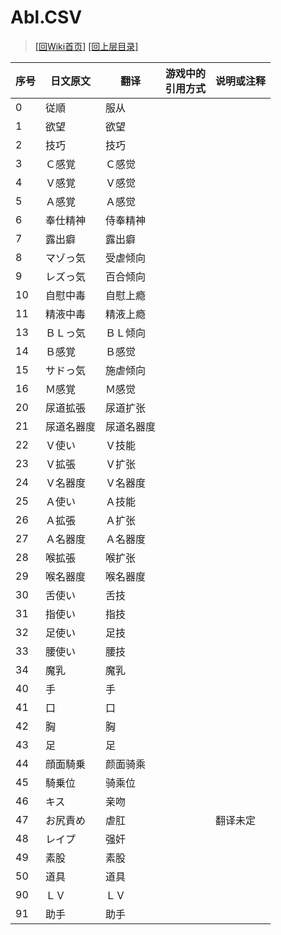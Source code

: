 ﻿# Abl.CSV

> [\[回Wiki首页\]](/Wiki)
> [\[回上层目录\]](/Wiki/erasqn_wiki/csv)

序号|日文原文|翻译|游戏中的<br/>引用方式|说明或注释
----|----|----|----|----
0|従順|服从||
1|欲望|欲望||
2|技巧|技巧||
3|Ｃ感覚|Ｃ感觉||
4|Ｖ感覚|Ｖ感觉||
5|Ａ感覚|Ａ感觉||
6|奉仕精神|侍奉精神||
7|露出癖|露出癖||
8|マゾっ気|受虐倾向||
9|レズっ気|百合倾向||
10|自慰中毒|自慰上瘾||
11|精液中毒|精液上瘾||
13|ＢＬっ気|ＢＬ倾向||
14|Ｂ感覚|Ｂ感觉||
15|サドっ気|施虐倾向||
16|Ｍ感覚|Ｍ感觉||
20|尿道拡張|尿道扩张||
21|尿道名器度|尿道名器度||
22|Ｖ使い|Ｖ技能||
23|Ｖ拡張|Ｖ扩张||
24|Ｖ名器度|Ｖ名器度||
25|Ａ使い|Ａ技能||
26|Ａ拡張|Ａ扩张||
27|Ａ名器度|Ａ名器度||
28|喉拡張|喉扩张||
29|喉名器度|喉名器度||
30|舌使い|舌技||
31|指使い|指技||
32|足使い|足技||
33|腰使い|腰技||
34|魔乳|魔乳||
40|手|手||
41|口|口||
42|胸|胸||
43|足|足||
44|顔面騎乗|颜面骑乘||
45|騎乗位|骑乘位||
46|キス|亲吻||
47|お尻責め|虐肛||翻译未定
48|レイプ|强奸||
49|素股|素股||
50|道具|道具||
90|ＬＶ|ＬＶ||
91|助手|助手||
